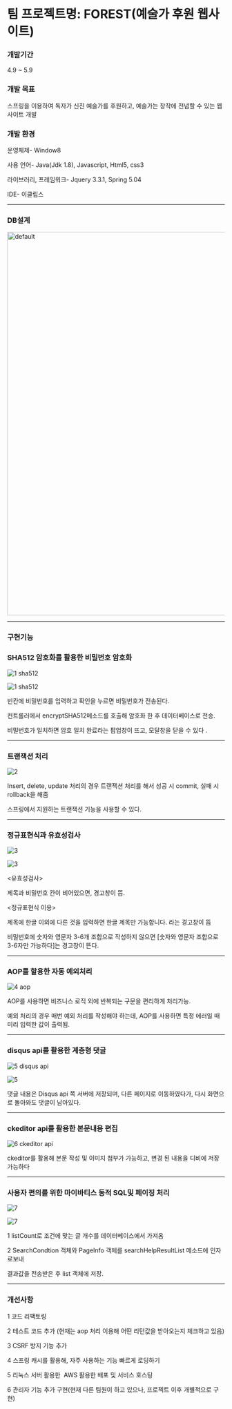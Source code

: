 <h1>팀 프로젝트명: FOREST(예술가 후원 웹사이트)</h1>

<h3>개발기간</h3>

4.9 ~ 5.9

<h3>개발 목표</h3>

스프링을 이용하여 독자가 신진 예술가를 후원하고, 예술가는 창작에 전념할 수 있는 웹사이트 개발

<h3>개발 환경</h3>

운영체제- Window8

사용 언어- Java(Jdk 1.8), Javascript, Html5, css3

라이브러리, 프레임워크- Jquery 3.3.1, Spring 5.04

IDE- 이클립스

<hr>

<h3>DB설계</h3>

<img width="889" alt="default" src="https://user-images.githubusercontent.com/32535590/38807468-a604fbda-41b7-11e8-983e-dac236351259.png">

<hr>

<h3>구현기능</h3>

<h3>SHA512 암호화를 활용한 비밀번호 암호화</h3>

![1 sha512](https://user-images.githubusercontent.com/32535590/38807890-1c5783d8-41b9-11e8-9bf6-984500b22ff5.PNG)

![1 sha512](https://user-images.githubusercontent.com/32535590/38807884-179479fa-41b9-11e8-8972-2d9141b4944c.PNG)

빈칸에 비밀번호를 입력하고 확인을 누르면 비밀번호가 전송된다.

컨트롤러에서 encryptSHA512메소드를 호출해 암호화 한 후 데이터베이스로 전송.
 
비밀번호가 일치하면 암호 일치 완료라는 팝업창이 뜨고, 모달창을 닫을 수 있다 .

<hr>

<h3>트랜잭션 처리</h3>

![2](https://user-images.githubusercontent.com/32535590/38807895-1f15e218-41b9-11e8-939a-63a50cc985bd.PNG)

Insert, delete, update 처리의 경우 트랜잭션 처리를 해서 성공 시 commit, 실패 시 rollback을 해줌

스프링에서 지원하는 트랜잭션 기능을 사용할 수 있다.

<hr>

<h3>정규표현식과 유효성검사</h3>

![3](https://user-images.githubusercontent.com/32535590/38807898-21cf8e1e-41b9-11e8-9139-dcdba2930d2c.PNG)

![3](https://user-images.githubusercontent.com/32535590/38859732-a245073a-4269-11e8-8120-93c7b6df347b.PNG)


<유효성검사>

제목과 비밀번호 칸이 비어있으면,  경고창이 뜸.

<정규표현식 이용>

제목에 한글 이외에 다른 것을 입력하면 한글 제목만 가능합니다. 라는 경고창이 뜸

비밀번호에 숫자와 영문자 3-6개 조합으로 작성하지 않으면 [숫자와 영문자 조합으로 3-6자만 가능하다]는 경고창이 뜬다.

<hr>

<h3>AOP를 할용한 자동 예외처리 </h3>

![4 aop](https://user-images.githubusercontent.com/32535590/38807902-25ca8082-41b9-11e8-93f3-379cae1a071a.PNG)

AOP를 사용하면 비즈니스 로직 외에 반복되는 구문을 편리하게 처리가능.

예외 처리의 경우 매번 예외 처리를 작성해야 하는데, AOP를 사용하면 특정 에러일 때 미리 입력한 값이 출력됨.

<hr>

<h3>disqus api를 활용한 계층형 댓글 </h3>

![5 disqus api](https://user-images.githubusercontent.com/32535590/38807908-2a50de44-41b9-11e8-86ea-9ff6d848591b.PNG)

![5](https://user-images.githubusercontent.com/32535590/38807910-2dab9188-41b9-11e8-9951-c026e256c252.PNG)

댓글 내용은 Disqus api 쪽 서버에 저장되며, 다른 페이지로 이동하였다가, 다시 화면으로 돌아와도 댓글이 남아있다.

<hr>

<h3>ckeditor api를 활용한 본문내용 편집</h3>

![6 ckeditor api](https://user-images.githubusercontent.com/32535590/38807916-31e938e0-41b9-11e8-86dd-ccac82a9905b.PNG)

ckeditor를 활용해 본문 작성 및 이미지 첨부가 가능하고, 변경 된 내용을 디비에 저장 가능하다

<hr>

<h3>사용자 편의를 위한 마이바티스 동적 SQL및 페이징 처리</h3>

![7](https://user-images.githubusercontent.com/32535590/38807920-34fb133c-41b9-11e8-9fbf-2211841feea2.PNG)

![7](https://user-images.githubusercontent.com/32535590/38808567-a8ecc522-41bb-11e8-8776-4b9e50fe6e52.PNG)

1 listCount로 조건에 맞는 글 개수를 데이터베이스에서 가져옴

2 SearchCondtion 객체와 PageInfo 객체를 searchHelpResultList 메소드에 인자로보내

결과값을 전송받은 후 list 객체에 저장.

<hr>

<h3>개선사항</h3>

1 코드 리팩토링

2 테스트 코드 추가 (현재는 aop 처리 이용해 어떤 리턴값을 받아오는지 체크하고 있음)

3 CSRF 방지 기능 추가

4 스프링 캐시를 활용해, 자주 사용하는 기능 빠르게 로딩하기

5 리눅스 서버 활용한  AWS 활용한 배포 및 서비스 호스팅

6 관리자 기능 추가 구현(현재 다른 팀원이 하고 있으나, 프로젝트 이후 개별적으로 구현)
